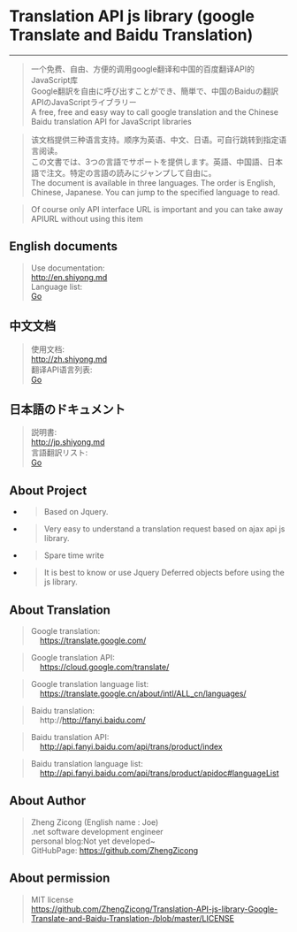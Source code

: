 # Translation API js library (google Translate and Baidu Translation)

***

>  一个免费、自由、方便的调用google翻译和中国的百度翻译API的JavaScript库
<br/> Google翻訳を自由に呼び出すことができ、簡単で、中国のBaiduの翻訳APIのJavaScriptライブラリー
<br/> A free, free and easy way to call google translation and the Chinese Baidu translation API for JavaScript libraries

> 该文档提供三种语言支持。顺序为英语、中文、日语。可自行跳转到指定语言阅读。
<br/> この文書では、3つの言語でサポートを提供します。英語、中国語、日本語で注文。特定の言語の読みにジャンプして自由に。
<br/> The document is available in three languages. The order is English, Chinese, Japanese. You can jump to the specified language to read.

>Of course only API interface URL is important and you can take away APIURL without using this item

## English documents
> Use documentation: 
<br/>http://en.shiyong.md <br/>
> Language list:
<br/>[Go](https://github.com/ZhengZicong/Translation-API-js-library-Google-Translate-and-Baidu-Translation/blob/master/docs/English/Translate%20Language%20List.md)

## 中文文档
> 使用文档: 
<br/>http://zh.shiyong.md <br/>
> 翻译API语言列表:
<br/>[Go](https://github.com/ZhengZicong/Translation-API-js-library-Google-Translate-and-Baidu-Translation/blob/master/docs/Chinese/%E7%BF%BB%E8%AF%91%E8%AF%AD%E8%A8%80%E5%88%97%E8%A1%A8.md)

## 日本語のドキュメント
> 説明書:
<br/>http://jp.shiyong.md <br/>
> 言語翻訳リスト:
<br/>[Go](https://github.com/ZhengZicong/Translation-API-js-library-Google-Translate-and-Baidu-Translation/blob/master/docs/Japanese/%E8%A8%80%E8%AA%9E%E7%BF%BB%E8%A8%B3%E3%83%AA%E3%82%B9%E3%83%88.md)

## About Project
* > Based on Jquery.
* > Very easy to understand a translation request based on ajax api js library.
* > Spare time write
* > It is best to know or use Jquery Deferred objects before using the js library.

## About Translation
> Google translation:
    <br/>&nbsp;&nbsp;&nbsp;&nbsp;https://translate.google.com/
    
> Google translation API<Official charges>:
    <br/>&nbsp;&nbsp;&nbsp;&nbsp;https://cloud.google.com/translate/
    
> Google translation language list:
    <br/>&nbsp;&nbsp;&nbsp;&nbsp;https://translate.google.cn/about/intl/ALL_cn/languages/
    
> Baidu translation:
    <br/>&nbsp;&nbsp;&nbsp;&nbsp;http://http://fanyi.baidu.com/
    
> Baidu translation API<Free limit>:
    <br/>&nbsp;&nbsp;&nbsp;&nbsp;http://api.fanyi.baidu.com/api/trans/product/index
    
> Baidu translation language list:
    <br/>&nbsp;&nbsp;&nbsp;&nbsp;http://api.fanyi.baidu.com/api/trans/product/apidoc#languageList
    

## About Author
> Zheng Zicong (English name : Joe)
<br/> .net software development engineer
<br/> personal blog:Not yet developed~
<br/> GitHubPage: https://github.com/ZhengZicong

## About permission
> MIT license
<br/> https://github.com/ZhengZicong/Translation-API-js-library-Google-Translate-and-Baidu-Translation-/blob/master/LICENSE

